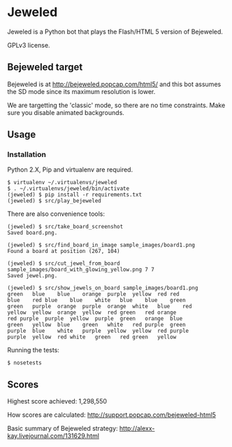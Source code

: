 # Jeweled

Jeweled is a Python bot that plays the Flash/HTML 5 version of
Bejeweled.

GPLv3 license.

## Bejeweled target

Bejeweled is at http://bejeweled.popcap.com/html5/ and this bot
assumes the SD mode since its maximum resolution is lower.

We are targetting the 'classic' mode, so there are no time
constraints. Make sure you disable animated backgrounds.

## Usage

### Installation

Python 2.X, Pip and virtualenv are required.

    $ virtualenv ~/.virtualenvs/jeweled
    $ . ~/.virtualenvs/jeweled/bin/activate
    (jeweled) $ pip install -r requirements.txt
    (jeweled) $ src/play_bejeweled
     
There are also convenience tools:

    (jeweled) $ src/take_board_screenshot
    Saved board.png.

    (jeweled) $ src/find_board_in_image sample_images/board1.png
    Found a board at position (267, 104)

    (jeweled) $ src/cut_jewel_from_board sample_images/board_with_glowing_yellow.png 7 7
    Saved jewel.png.

    (jeweled) $ src/show_jewels_on_board sample_images/board1.png
    green	blue	blue	orange	purple	yellow	red	red
    blue	red	blue	blue	white	blue	blue	green
    green	purple	orange	purple	orange	white	blue	red
    yellow	yellow	orange	yellow	red	green	red	orange
    red	purple	purple	yellow	purple	green	orange	blue
    green	yellow	blue	green	white	red	purple	green
    purple	blue	white	purple	yellow	yellow	red	purple
    purple	yellow	red	white	green	red	green	yellow
    
Running the tests:

    $ nosetests

## Scores

Highest score achieved: 1,298,550

How scores are calculated: http://support.popcap.com/bejeweled-html5

Basic summary of Bejeweled strategy: http://alexx-kay.livejournal.com/131629.html


